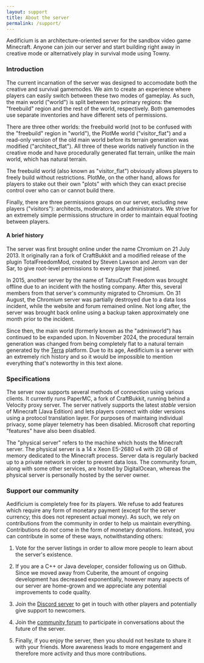 ```yaml
---
layout: support
title: About the server
permalink: /support/
---
```

Aedificium is an architecture-oriented server for the sandbox video game Minecraft.  Anyone can join our server and start building right away in creative mode or alternatively play in survival mode using Towny.

### Introduction
The current incarnation of the server was designed to accomodate both the creative and survival gamemodes.  We aim to create an experience where players can easily switch between these two modes of gameplay.  As such, the main world ("world") is split between two primary regions: the "freebuild" region and the rest of the world, respectively.  Both gamemodes use separate inventories and have different sets of permissions.

There are three other worlds: the freebuild world (not to be confused with the "freebuild" region in "world"), the PlotMe world ("visitor_flat") and a read-only version of the old main world before its terrain generation was modified ("architect_flat").  All three of these worlds natively function in the creative mode and have procedurally generated flat terrain, unlike the main world, which has natural terrain.

The freebuild world (also known as "visitor_flat") obviously allows players to freely build without restrictions.  PlotMe, on the other hand, allows for players to stake out their own "plots" with which they can exact precise control over who can or cannot build there.

Finally, there are three permissions groups on our server, excluding new players ("visitors"): architects, moderators, and administrators.  We strive for an extremely simple permissions structure in order to maintain equal footing between players.

#### A brief history
The server was first brought online under the name Chromium on 21 July 2013.  It originally ran a fork of CraftBukkit and a modified release of the plugin TotalFreedomMod, created by Steven Lawson and Jerom van der Sar, to give root-level permissions to every player that joined.

In 2015, another server by the name of TatsuCraft Freedom was brought offline due to an incident with the hosting company.  After this, several members from that server's community migrated to Chromium.  On 31 August, the Chromium server was partially destroyed due to a data loss incident, while the website and forum remained online.  Not long after, the server was brought back online using a backup taken approximately one month prior to the incident.

Since then, the main world (formerly known as the "adminworld") has continued to be expanded upon.  In November 2024, the procedural terrain generation was changed from being completely flat to a natural terrain generated by the [Terra](https://github.com/PolyhedralDev/Terra) platform.  Due to its age, Aedificium is a server with an extremely rich history and so it would be impossible to mention everything that's noteworthy in this text alone.

### Specifications
The server now supports several methods of connection using various clients.  It currently runs PaperMC, a fork of CraftBukkit, running behind a Velocity proxy server.  The server natively supports the latest *stable* version of Minecraft (Java Edition) and lets players connect with older versions using a protocol translation layer.  For purposes of maintaing individual privacy, some player telemetry has been disabled.  Microsoft chat reporting "features" have also been disabled.

The "physical server" refers to the machine which hosts the Minecraft server.  The physical server is a 14 x Xeon E5-2680 v4 with 20 GB of memory dedicated to the Minecraft process.  Server data is regularly backed up to a private network in order to prevent data loss.  The community forum, along with some other services, are hosted by DigitalOcean, whereas the physical server is personally hosted by the server owner.

### Support our community
Aedificium is completely free for its players.  We refuse to add features which require any form of monetary payment (except for the server currency; this does not represent actual money).  As such, we rely on contributions from the community in order to help us maintain everything.  Contributions do *not* come in the form of monetary donations.  Instead, you can contribute in some of these ways, notwithstanding others:

1. Vote for the server listings in order to allow more people to learn about the server's existence.

2. If you are a C++ or Java developer, consider following us on Github.  Since we moved away from Cuberite, the amount of ongoing development has decreased exponentially, however many aspects of our server are home-grown and we appreciate any potential improvements to code quality.

3. Join the [Discord server](/guild) to get in touch with other players and potentially give support to newcomers.

4. Join the [community forum](/forum) to participate in conversations about the future of the server.

5. Finally, if you enjoy the server, then you should not hesitate to share it with your friends.  More awareness leads to more engagement and therefore more activity and thus more contributions.
